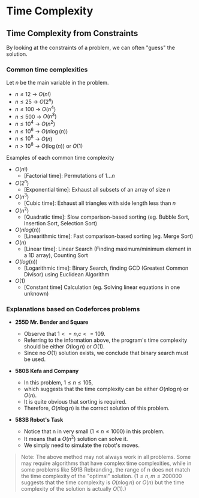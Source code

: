 # Time Complexity

## Time Complexity from Constraints

By looking at the constraints of a problem, we can often "guess" the solution.

### Common time complexities

Let $n$ be the main variable in the problem.

- $n \le 12$    $\rightarrow$ $O(n!)$
- $n \le 25$    $\rightarrow$ $O(2^n)$
- $n \le 100$   $\rightarrow$ $O(n^4)$
- $n \le 500$   $\rightarrow$ $O(n^3)$
- $n \le 10^4$  $\rightarrow$ $O(n^2)$
- $n \le 10^6$  $\rightarrow$ $O(n \log(n))$
- $n \le 10^8$  $\rightarrow$ $O(n)$
- $n > 10^8$  $\rightarrow$ $O(\log(n))$ or $O(1)$

Examples of each common time complexity

- $O(n!)$
    - [Factorial time]: Permutations of $1 ... n$
- $O(2^n)$
    - [Exponential time]: Exhaust all subsets of an array of size $n$
- $O(n^3)$
    - [Cubic time]: Exhaust all triangles with side length less than $n$
- $O(n^2)$
    - [Quadratic time]: Slow comparison-based sorting (eg. Bubble Sort, Insertion Sort, Selection Sort)
- $O(n log(n))$
    - [Linearithmic time]: Fast comparison-based sorting (eg. Merge Sort)
- $O(n)$
    - [Linear time]: Linear Search (Finding maximum/minimum element in a 1D array), Counting Sort
- $O(log(n))$
    - [Logarithmic time]: Binary Search, finding GCD (Greatest Common Divisor) using Euclidean Algorithm
- $O(1)$
    - [Constant time] Calculation (eg. Solving linear equations in one unknown)

### Explanations based on Codeforces problems

- **255D Mr. Bender and Square**
    - Observe that $1<=n$,$c<=109$.
    - Referring to the information above, the program's time complexity should be either
      $O(\log n)$ or $O(1)$.
    - Since no $O(1)$ solution exists, we conclude that binary search must be used.

- **580B Kefa and Company**
    - In this problem, $1 \le n \le1 05$,
    - which suggests that the time complexity can be either $O(n \log n)$ or $O(n)$.
    - It is quite obvious that sorting is required.
    - Therefore, $O(n \log n)$ is the correct solution of this problem.

- **583B Robot's Task**
    - Notice that n in very small $(1\le n \le1000)$ in this problem.
    - It means that a $O(n^2)$ solution can solve it.
    - We simply need to simulate the robot's moves.

> Note: The above method may not always work in all problems.
> Some may require algorithms that have complex time complexities, while in some
> problems like 591B Rebranding, the range of n does not match the time complexity
> of the "optimal" solution.
> ($1 \le n,m \le 200000$ suggests that the time complexity is $O(n \log n)$ or $O(n)$
> but the time complexity of the solution is actually $O(1)$.)
